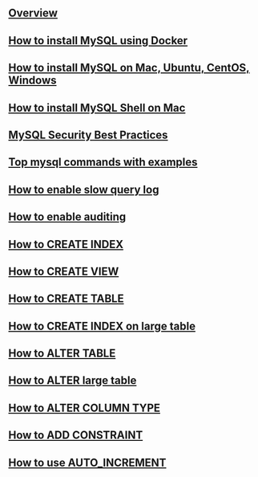 ---
---

## [Overview](/reference/mysql/how-to/overview)

## [How to install MySQL using Docker](/reference/mysql/how-to/how-to-install-mysql-using-docker)

## [How to install MySQL on Mac, Ubuntu, CentOS, Windows](/reference/mysql/how-to/how-to-install-mysql-on-mac-ubuntu-centos-windows)

## [How to install MySQL Shell on Mac](/reference/mysql/how-to/how-to-install-mysql-shell-on-macos)

## [MySQL Security Best Practices](/reference/mysql/how-to/mysql-security-best-practices)

## [Top mysql commands with examples](/reference/mysql/how-to/top-mysql-commands-with-examples)

## [How to enable slow query log](/reference/mysql/how-to/how-to-enable-slow-query-log-mysql)

## [How to enable auditing](/reference/mysql/how-to/how-to-enable-auditing-mysql)

## [How to CREATE INDEX](/reference/mysql/how-to/how-to-create-index-mysql)

## [How to CREATE VIEW](/reference/mysql/how-to/how-to-create-view-mysql)

## [How to CREATE TABLE](/reference/mysql/how-to/how-to-create-table-mysql)

## [How to CREATE INDEX on large table](/reference/mysql/how-to/how-to-create-index-on-large-table-mysql)

## [How to ALTER TABLE](/reference/mysql/how-to/how-to-alter-table-mysql)

## [How to ALTER large table](/reference/mysql/how-to/how-to-alter-large-table-mysql)

## [How to ALTER COLUMN TYPE](/reference/mysql/how-to/how-to-alter-column-type-mysql)

## [How to ADD CONSTRAINT](/reference/mysql/how-to/how-to-add-constraint-mysql)

## [How to use AUTO_INCREMENT](/reference/mysql/how-to/how-to-use-auto-increment-mysql)
